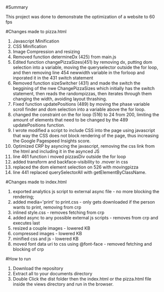 #Summary 

This project was done to demonstrate the optimization of a website to 60 fps

#Changes made to pizza.html
1. Javascript Minification
2. CSS Minification
3. Image Compression and resizing
4. Removed function determineDx (425) from main.js
5. Edited function changePizzaSizes(451) by removing dx, putting dom selection into a variable, moving the queryselector outside the for loop, and then removing line 454 newwidth variable in the forloop and inporated it in the 431 switch statement
6. Removed function sizeSwitcher (431) and made the switch the beggining of the nwe ChangePizzaSizes which initially has the switch statement, then reads the randompizzas, then iterates through them changing the width, avoiding layout thrashing.
7. Fixed function updatePositions (489) by moving the phase variable scroll finder and dom selection into a variable above the for loop.
8. changed the constraint on the for loop (516) to 24 from 200, limiting the amount of elements that need to be changed by the 489 updatePositions function.
9. I wrote modified a script to include CSS into the page using javascript that way the CSS does not block rendering of the page, thus increasing the Google Pagespeed Insights score.
10. Optimized CRP by asyncing the javascript, removing the css link from the html and including it in the asynced JS
11. line 461 function i moved pizzasDiv outside the for loop
12. added transform and backface-visibility to .mover in css
13. replaced the dom element selection on 526 with movingpizza
14. line 441 replaced querySelectorAll with getElementByClassName.

#Changes made to index.html
1.  exported analytics js script to external async file - no more blocking the rendering;
2.  added media='print' to print.css - only gets downloaded if the person wants to print, removing from crp
3.  inlined style.css - removes fetching from crp
4.  added async to any possible external js scripts - removes from crp and executes last
5.  resized a couple images - lowered KB
6.  compressed images - lowered KB
7.  minified css and js - lowered KB
8.  moved font data uri to css using @font-face - removed fetching and blocking of crp


#How to run

1. Download the repository
2. Extract all to your documents directory
3. Double Click the dist folder then the index.html or the pizza.html file inside the views directory and run in the browser.
